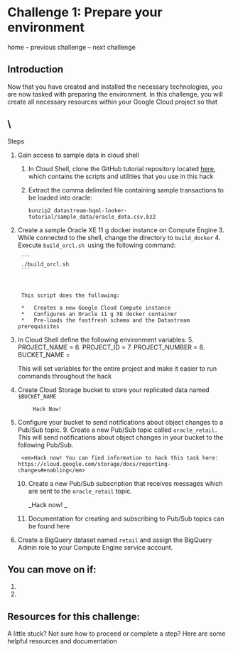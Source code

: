


# Challenge 1: Prepare your environment 

home – previous challenge – next challenge 


## Introduction

Now that you have created and installed the necessary technologies, you are now tasked with preparing the environment. In this challenge, you will create all necessary resources within your Google Cloud project so that  


##  \
Steps



1. Gain access to sample data in cloud shell 
    1. In Cloud Shell, clone the GitHub tutorial repository located [here](https://github.com/caugusto/datastream-bqml-looker-tutorial.git), which contains the scripts and utilities that you use in this hack 
    2. Extract the comma delimited file containing sample transactions to be loaded into oracle:

        ```
        bunzip2 datastream-bqml-looker-tutorial/sample_data/oracle_data.csv.bz2
        ```


2. Create a sample Oracle XE 11 g docker instance on Compute Engine 
    3. While connected to the shell, change the directory to `build_docker`
    4. Execute `build_orcl.sh `using the following command: 

        ```
        ./build_orcl.sh
        ```



        This script does the following: 

        *   Creates a new Google Cloud Compute instance
        *   Configures an Oracle 11 g XE docker container 
        *   Pre-loads the fastfresh schema and the Datastream prerequisites 
3. In Cloud Shell define the following environment variables: 
    5. PROJECT\_NAME = 
    6. PROJECT\_ID = 
    7. PROJECT\_NUMBER = 
    8. BUCKET\_NAME = 

    This will set variables for the entire project and make it easier to run commands throughout the hack 

4. Create Cloud Storage bucket to store your replicated data named `$BUCKET_NAME `


```
		Hack Now! 

```



5. Configure your bucket to send notifications about object changes to a Pub/Sub topic. 
    9. Create a new Pub/Sub topic called <code>oracle_retail<em>. </em></code>This will send notifications about object changes in your bucket to the following Pub/Sub.

        <em>Hack now! You can find information to hack this task here: https://cloud.google.com/storage/docs/reporting-changes#enabling</em>

    10. Create a new Pub/Sub subscription that receives messages which are sent to the  `oracle_retail` topic. 

        _Hack now! _

    11. Documentation for creating and subscribing to Pub/Sub topics can be found here
6. Create a BigQuery dataset named `retail` and assign the BigQuery Admin role to your Compute Engine service account. 


## You can move on if: 

1.

2.


## Resources for this challenge:

A little stuck? Not sure how to proceed or complete a step? Here are some helpful resources and documentation 
